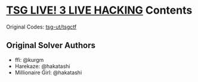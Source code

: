 [TSG LIVE! 3 LIVE HACKING](https://www.youtube.com/watch?v=TooNHmeM1Gs) Contents
================================================================================

Original Codes: [tsg-ut/tsgctf](https://github.com/tsg-ut/tsgctf)

Original Solver Authors
-----------------------
- ffi: @kurgm
- Harekaze: @hakatashi
- Millionaire Girl: @hakatashi
